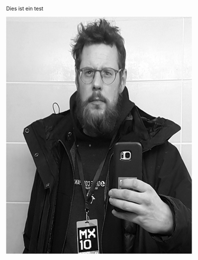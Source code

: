 <!DOCTYPE HTML PUBLIC "-//W3C//DTD HTML 4.0 Transitional//EN">
<HTML>
<HEAD>
	<META HTTP-EQUIV="CONTENT-TYPE" CONTENT="text/html; charset=windows-1252">
	<TITLE></TITLE>
	<META NAME="GENERATOR" CONTENT="OpenOffice 4.1.5  (Win32)">
	<META NAME="AUTHOR" CONTENT="Stefan Kraus">
	<META NAME="CREATED" CONTENT="20190815;17082061">
	<META NAME="CHANGEDBY" CONTENT="Stefan Kraus">
	<META NAME="CHANGED" CONTENT="20190815;17092613">
	<STYLE TYPE="text/css">
	<!--
		@page { margin: 2cm }
		P { margin-bottom: 0.21cm }
	-->
	</STYLE>
</HEAD>
<BODY LANG="de-DE" DIR="LTR">
<P STYLE="margin-bottom: 0cm">Dies ist ein test</P>
<P STYLE="margin-bottom: 0cm"><IMG SRC="Unbenannt%201_html_m39dfc8b3.jpg" NAME="Grafik1" ALIGN=LEFT WIDTH=643 HEIGHT=643 BORDER=0><BR CLEAR=LEFT><BR>
</P>
</BODY>
</HTML>